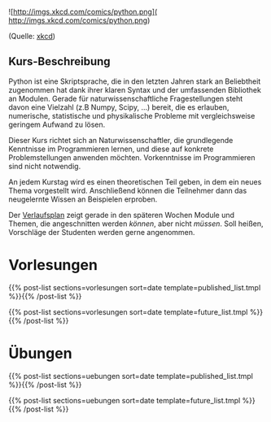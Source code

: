 <!-- 
.. title: Python Kurs 2017
.. slug: index
.. date: 2017-03-06 20:03:02 UTC+01:00
.. tags: 
.. category: 
.. link: 
.. description: 
.. type: text
-->

![http://imgs.xkcd.com/comics/python.png]( http://imgs.xkcd.com/comics/python.png)

(Quelle: [xkcd]( https://xkcd.com/353/))

Kurs-Beschreibung
-----------------

Python ist eine Skriptsprache, die in den letzten Jahren stark an Beliebtheit zugenommen hat dank ihrer klaren Syntax
und der umfassenden Bibliothek an Modulen.
Gerade für naturwissenschaftliche Fragestellungen steht davon eine Vielzahl (z.B Numpy, Scipy, ...) bereit, 
die es erlauben, numerische, statistische und physikalische Probleme mit vergleichsweise geringem Aufwand zu lösen.


Dieser Kurs richtet sich an Naturwissenschaftler, die grundlegende Kenntnisse im Programmieren lernen, und diese
auf konkrete Problemstellungen anwenden möchten. Vorkenntnisse im Programmieren sind nicht notwendig.


An jedem Kurstag wird es einen theoretischen Teil geben, in dem ein neues Thema vorgestellt wird. Anschließend können
die Teilnehmer dann das neugelernte Wissen an Beispielen erproben.

Der [Verlaufsplan](/verlaufsplan) zeigt gerade in den späteren Wochen Module und Themen, die angeschnitten werden _können_, aber nicht _müssen_.
Soll heißen, Vorschläge der Studenten werden gerne angenommen.


# Vorlesungen


{{% post-list sections=vorlesungen sort=date template=published_list.tmpl %}}{{% /post-list %}}


{{% post-list sections=vorlesungen sort=date template=future_list.tmpl %}}{{% /post-list %}}

# Übungen


{{% post-list sections=uebungen sort=date template=published_list.tmpl %}}{{% /post-list %}}


{{% post-list sections=uebungen sort=date template=future_list.tmpl %}}{{% /post-list %}}
